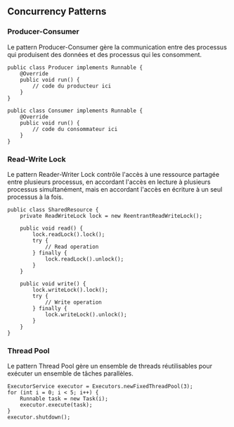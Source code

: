## Concurrency Patterns

### Producer-Consumer

Le pattern Producer-Consumer gère la communication entre des processus qui produisent des données et des processus qui les consomment.

````
public class Producer implements Runnable {
    @Override
    public void run() {
        // code du producteur ici
    }
}

public class Consumer implements Runnable {
    @Override
    public void run() {
        // code du consommateur ici
    }
}

````

### Read-Write Lock

Le pattern Reader-Writer Lock contrôle l'accès à une ressource partagée entre plusieurs processus, en accordant l'accès en lecture à plusieurs processus simultanément, mais en accordant l'accès en écriture à un seul processus à la fois.

``````
public class SharedResource {
    private ReadWriteLock lock = new ReentrantReadWriteLock();

    public void read() {
        lock.readLock().lock();
        try {
            // Read operation
        } finally {
            lock.readLock().unlock();
        }
    }

    public void write() {
        lock.writeLock().lock();
        try {
            // Write operation
        } finally {
            lock.writeLock().unlock();
        }
    }
}

``````

### Thread Pool

Le pattern Thread Pool gère un ensemble de threads réutilisables pour exécuter un ensemble de tâches parallèles.

``````
ExecutorService executor = Executors.newFixedThreadPool(3);
for (int i = 0; i < 5; i++) {
    Runnable task = new Task(i);
    executor.execute(task);
}
executor.shutdown();

``````
